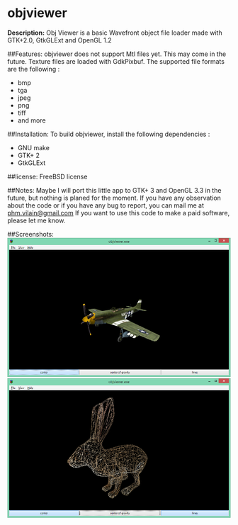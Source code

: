 # objviewer
**Description:**
Obj Viewer is a basic Wavefront object file loader made with GTK+2.0, GtkGLExt and OpenGL 1.2


##Features:
objviewer does not support Mtl files yet. This may come in the future.
Texture files are loaded with GdkPixbuf. The supported file formats are the following :
- bmp
- tga
- jpeg
- png
- tiff
- and more

##Installation:
To build objviewer, install the following dependencies :
- GNU make
- GTK+ 2
- GtkGLExt

##license:
FreeBSD license

##Notes:
Maybe I will port this little app to GTK+ 3 and OpenGL 3.3 in the future, but nothing is planed for the moment.
If you have any observation about the code or if you have any bug to report, you can mail me at phm.vilain@gmail.com
If you want to use this code to make a paid software, please let me know.

##Screenshots:
![objviewer screenshot](./screenshot1.png)
![objviewer screenshot](./screenshot2.png)
